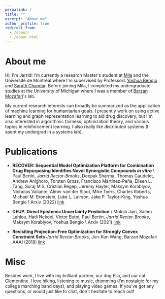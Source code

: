 ```yaml
---
permalink: /
title: ""
excerpt: "About me"
author_profile: true
redirect_from: 
  - /about/
  - /about.html
---
```


About me
======

Hi, I'm Jarrid!  I'm currently a research Master's student at [Mila](https://mila.quebec) and the Université de Montréal where I'm supervised by Professors
[Yoshua Bengio](https://yoshuabengio.org) and [Sarath Chandar](http://sarathchandar.in).  Before joining Mila, I completed my undergraduate studies at the
University of Michigan where I was a member of [Barzan Mozafari](https://web.eecs.umich.edu/~mozafari/)'s lab.

My current research interests can broadly be summarized as the application of machine learning for humanitarian goals.  I presently work on using
active learning and graph representation learning to aid drug discovery, but I'm also interested in algorithmic fairness, optimization theory,
and various topics in reinforcement learning.  I also really like distributed systems (I spent my undergrad in a systems lab).

# Publications
- **RECOVER: Sequential Model Optimization Platform for Combination Drug Repurposing Identifies Novel Synergistic Compounds *in vitro*** \\
Paul Bertin, *Jarrid Rector-Brooks*, Deepak Sharma, Thomas Gaudelet, Andrew Anighoro, Torsten Gross, Francisco Martínez-Peña, Eileen L. Tang, Suraj M S, Cristian Regep, Jeremy Hayter, Maksym Korablyov, Nicholas Valiante, Almer van der Sloot, Mike Tyers, Charles Roberts, Michael M. Bronstein, Luke L. Lairson, Jake P. Taylor-King, Yoshua Bengio \\
Arxiv (2022) [link](https://arxiv.org/abs/2202.04202)
- **DEUP: Direct Epistemic Uncertainty Prediction** \\
Moksh Jain, Salem Lahlou, Hadi Nekoei, Victor Butoi, Paul Bertin, *Jarrid Rector-Brooks*, Maksym Korablyov, Yoshua Bengio \\
Arxiv (2021) [link](https://arxiv.org/abs/2102.08501)

- **Revisiting Projection-Free Optimization for Strongly Convex Constraint Sets**
*Jarrid Rector-Brooks*, Jun-Kun Wang, Barzan Mozafari
AAAI (2019) [link](https://arxiv.org/abs/1811.05831)

# Misc
Besides work, I live with my brilliant partner, our dog Ella, and our cat Clementine. 
I love hiking, listening to music, drumming (I’m nostalgic for my college marching band days), 
and playing video games.  If you've got any questions, or would just like to chat, don't
hesitate to reach out!
